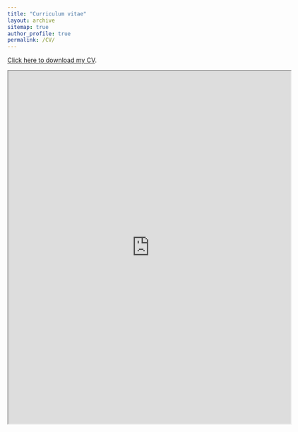 ```yaml
---
title: "Curriculum vitae"
layout: archive
sitemap: true
author_profile: true
permalink: /CV/
---
```


[Click here to download my CV](/assets/documents/SiddharthPrabhuCV.pdf).

<!---
<object data="/assets/documents/SiddharthPrabhuCV.pdf" type="application/pdf" width="100%" height="100px"> 
  <p>It appears you don't have a pdf plugin for this browser.
  You can <a href="/assets/documents/SiddharthPrabhuCV.pdf">click here to
  download the pdf file.</a></p>  
</object>
--->

<center><iframe src="https://drive.google.com/file/d/1neykOQtL_qAFlBF3QYiOpDzsjli4tUKh/preview" width="640" height="800" allow="autoplay"></iframe> </center>

